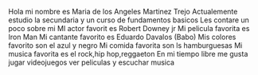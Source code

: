 Hola mi nombre es Maria de los Angeles Martinez Trejo
Actualemente estudio la secundaria y un curso de fundamentos basicos
Les contare un poco sobre mi 
MI actor favorit es Robert Downey jr
Mi pelicula favorita es Iron Man 
Mi cantante favorito es Eduardo Davalos (Babo)
Mis colores favorito son el azul y negro
Mi comida favorita son ls hamburguesas 
Mi musica favorita es el rock,hip hop,reggaeton
En mi tiempo libre me gusta jugar videojuegos ver peliculas y escuchar musica

<!--
**Martinez-Ang/MARTINEZ-ANG** is a ✨ _special_ ✨ repository because its `README.md` (this file) appears on your GitHub profile.

Here are some ideas to get you started

- 🔭 I’m currently working on ...
- 🌱 I’m currently learning ...
- 👯 I’m looking to collaborate on ...
- 🤔 I’m looking for help with ...
- 💬 Ask me about ...
- 📫 How to reach me: ...
- 😄 Pronouns: ...
- ⚡ Fun fact: ...
-->
